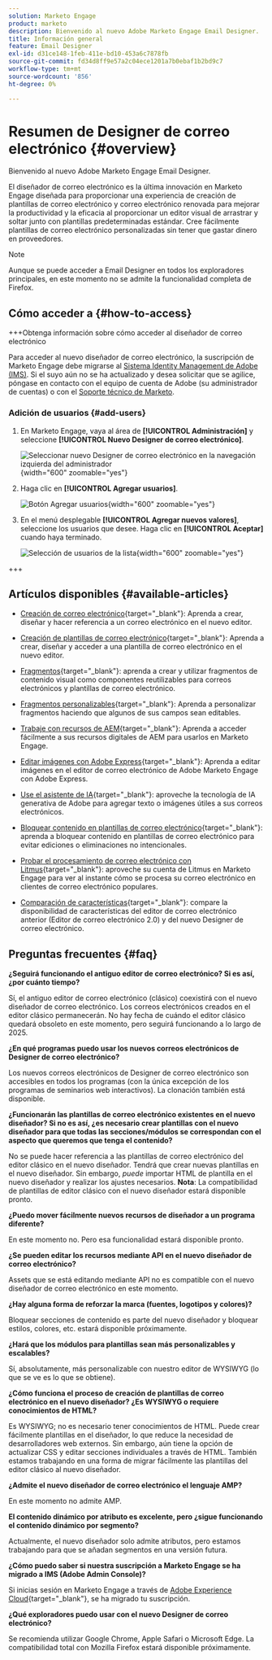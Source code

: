 ```yaml
---
solution: Marketo Engage
product: marketo
description: Bienvenido al nuevo Adobe Marketo Engage Email Designer.
title: Información general
feature: Email Designer
exl-id: d31ce148-1feb-411e-bd10-453a6c7878fb
source-git-commit: fd34d8ff9e57a2c04ece1201a7b0ebaf1b2bd9c7
workflow-type: tm+mt
source-wordcount: '856'
ht-degree: 0%

---
```


# Resumen de Designer de correo electrónico {#overview}

Bienvenido al nuevo Adobe Marketo Engage Email Designer.

El diseñador de correo electrónico es la última innovación en Marketo Engage diseñada para proporcionar una experiencia de creación de plantillas de correo electrónico y correo electrónico renovada para mejorar la productividad y la eficacia al proporcionar un editor visual de arrastrar y soltar junto con plantillas predeterminadas estándar. Cree fácilmente plantillas de correo electrónico personalizadas sin tener que gastar dinero en proveedores.

>[!NOTE]
>
>Aunque se puede acceder a Email Designer en todos los exploradores principales, en este momento no se admite la funcionalidad completa de Firefox.

## Cómo acceder a {#how-to-access}

+++Obtenga información sobre cómo acceder al diseñador de correo electrónico

Para acceder al nuevo diseñador de correo electrónico, la suscripción de Marketo Engage debe migrarse al [Sistema Identity Management de Adobe (IMS)](https://experienceleague.adobe.com/en/docs/marketo/using/product-docs/administration/marketo-with-adobe-identity/adobe-identity-management-overview). Si el suyo aún no se ha actualizado y desea solicitar que se agilice, póngase en contacto con el equipo de cuenta de Adobe (su administrador de cuentas) o con el [Soporte técnico de Marketo](https://nation.marketo.com/t5/support/ct-p/Support).

### Adición de usuarios {#add-users}

1. En Marketo Engage, vaya al área de **[!UICONTROL Administración]** y seleccione **[!UICONTROL Nuevo Designer de correo electrónico]**.

   ![Seleccionar nuevo Designer de correo electrónico en la navegación izquierda del administrador](assets/overview-1.png){width="600" zoomable="yes"}

1. Haga clic en **[!UICONTROL Agregar usuarios]**.

   ![Botón Agregar usuarios](assets/overview-2.png){width="600" zoomable="yes"}

1. En el menú desplegable **[!UICONTROL Agregar nuevos valores]**, seleccione los usuarios que desee. Haga clic en **[!UICONTROL Aceptar]** cuando haya terminado.

   ![Selección de usuarios de la lista](assets/overview-3.png){width="600" zoomable="yes"}

+++

## Artículos disponibles {#available-articles}

* [Creación de correo electrónico](/help/marketo/product-docs/email-marketing/email-designer/email-authoring.md){target="_blank"}: Aprenda a crear, diseñar y hacer referencia a un correo electrónico en el nuevo editor.

* [Creación de plantillas de correo electrónico](/help/marketo/product-docs/email-marketing/email-designer/email-template-authoring.md){target="_blank"}: Aprenda a crear, diseñar y acceder a una plantilla de correo electrónico en el nuevo editor.

* [Fragmentos](/help/marketo/product-docs/email-marketing/email-designer/fragments.md){target="_blank"}: aprenda a crear y utilizar fragmentos de contenido visual como componentes reutilizables para correos electrónicos y plantillas de correo electrónico.

* [Fragmentos personalizables](/help/marketo/product-docs/email-marketing/email-designer/customizable-fragments.md){target="_blank"}: Aprenda a personalizar fragmentos haciendo que algunos de sus campos sean editables.

* [Trabaje con recursos de AEM](/help/marketo/product-docs/email-marketing/email-designer/aem-assets.md){target="_blank"}: Aprenda a acceder fácilmente a sus recursos digitales de AEM para usarlos en Marketo Engage.

* [Editar imágenes con Adobe Express](/help/marketo/product-docs/email-marketing/email-designer/edit-images-adobe-express.md){target="_blank"}: Aprenda a editar imágenes en el editor de correo electrónico de Adobe Marketo Engage con Adobe Express.

* [Use el asistente de IA](/help/marketo/product-docs/email-marketing/email-designer/ai-assistant.md){target="_blank"}: aproveche la tecnología de IA generativa de Adobe para agregar texto o imágenes útiles a sus correos electrónicos.

* [Bloquear contenido en plantillas de correo electrónico](/help/marketo/product-docs/email-marketing/email-designer/content-locking.md){target="_blank"}: aprenda a bloquear contenido en plantillas de correo electrónico para evitar ediciones o eliminaciones no intencionales.

* [Probar el procesamiento de correo electrónico con Litmus](/help/marketo/product-docs/email-marketing/email-designer/test-email-rendering.md){target="_blank"}: aproveche su cuenta de Litmus en Marketo Engage para ver al instante cómo se procesa su correo electrónico en clientes de correo electrónico populares.

* [Comparación de características](/help/marketo/product-docs/email-marketing/email-designer/feature-comparison.md){target="_blank"}: compare la disponibilidad de características del editor de correo electrónico anterior (Editor de correo electrónico 2.0) y del nuevo Designer de correo electrónico.

## Preguntas frecuentes {#faq}

**¿Seguirá funcionando el antiguo editor de correo electrónico? Si es así, ¿por cuánto tiempo?**

Sí, el antiguo editor de correo electrónico (clásico) coexistirá con el nuevo diseñador de correo electrónico. Los correos electrónicos creados en el editor clásico permanecerán. No hay fecha de cuándo el editor clásico quedará obsoleto en este momento, pero seguirá funcionando a lo largo de 2025.

**¿En qué programas puedo usar los nuevos correos electrónicos de Designer de correo electrónico?**

Los nuevos correos electrónicos de Designer de correo electrónico son accesibles en todos los programas (con la única excepción de los programas de seminarios web interactivos). La clonación también está disponible.

**¿Funcionarán las plantillas de correo electrónico existentes en el nuevo diseñador? Si no es así, ¿es necesario crear plantillas con el nuevo diseñador para que todas las secciones/módulos se correspondan con el aspecto que queremos que tenga el contenido?**

No se puede hacer referencia a las plantillas de correo electrónico del editor clásico en el nuevo diseñador. Tendrá que crear nuevas plantillas en el nuevo diseñador. Sin embargo, _puede_ importar HTML de plantilla en el nuevo diseñador y realizar los ajustes necesarios. **Nota**: La compatibilidad de plantillas de editor clásico con el nuevo diseñador estará disponible pronto.

**¿Puedo mover fácilmente nuevos recursos de diseñador a un programa diferente?**

En este momento no. Pero esa funcionalidad estará disponible pronto.

**¿Se pueden editar los recursos mediante API en el nuevo diseñador de correo electrónico?**

Assets que se está editando mediante API no es compatible con el nuevo diseñador de correo electrónico en este momento.

**¿Hay alguna forma de reforzar la marca (fuentes, logotipos y colores)?**

Bloquear secciones de contenido es parte del nuevo diseñador y bloquear estilos, colores, etc. estará disponible próximamente.

**¿Hará que los módulos para plantillas sean más personalizables y escalables?**

Sí, absolutamente, más personalizable con nuestro editor de WYSIWYG (lo que se ve es lo que se obtiene).

**¿Cómo funciona el proceso de creación de plantillas de correo electrónico en el nuevo diseñador? ¿Es WYSIWYG o requiere conocimientos de HTML?**

Es WYSIWYG; no es necesario tener conocimientos de HTML. Puede crear fácilmente plantillas en el diseñador, lo que reduce la necesidad de desarrolladores web externos. Sin embargo, aún tiene la opción de actualizar CSS y editar secciones individuales a través de HTML. También estamos trabajando en una forma de migrar fácilmente las plantillas del editor clásico al nuevo diseñador.

**¿Admite el nuevo diseñador de correo electrónico el lenguaje AMP?**

En este momento no admite AMP.

**El contenido dinámico por atributo es excelente, pero ¿sigue funcionando el contenido dinámico por segmento?**

Actualmente, el nuevo diseñador solo admite atributos, pero estamos trabajando para que se añadan segmentos en una versión futura.

**¿Cómo puedo saber si nuestra suscripción a Marketo Engage se ha migrado a IMS (Adobe Admin Console)?**

Si inicias sesión en Marketo Engage a través de [Adobe Experience Cloud](https://experiencecloud.adobe.com/){target="_blank"}, se ha migrado tu suscripción.

**¿Qué exploradores puedo usar con el nuevo Designer de correo electrónico?**

Se recomienda utilizar Google Chrome, Apple Safari o Microsoft Edge. La compatibilidad total con Mozilla Firefox estará disponible próximamente.

